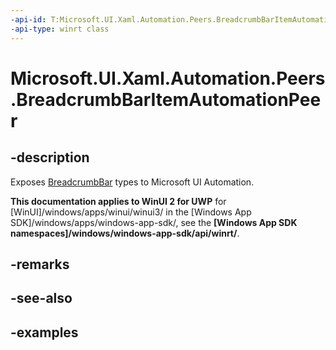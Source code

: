 ```yaml
---
-api-id: T:Microsoft.UI.Xaml.Automation.Peers.BreadcrumbBarItemAutomationPeer
-api-type: winrt class
---
```


# Microsoft.UI.Xaml.Automation.Peers.BreadcrumbBarItemAutomationPeer

<!--
public class BreadcrumbBarItemAutomationPeer : Windows.UI.Xaml.Automation.Peers.FrameworkElementAutomationPeer, Windows.UI.Xaml.Automation.Provider.IInvokeProvider
-->


## -description

Exposes [BreadcrumbBar](../microsoft.ui.xaml.controls/breadcrumbbar.md) types to Microsoft UI Automation.

**This documentation applies to WinUI 2 for UWP** for [WinUI]/windows/apps/winui/winui3/ in the [Windows App SDK]/windows/apps/windows-app-sdk/, see the **[Windows App SDK namespaces]/windows/windows-app-sdk/api/winrt/**.

## -remarks

## -see-also

## -examples


